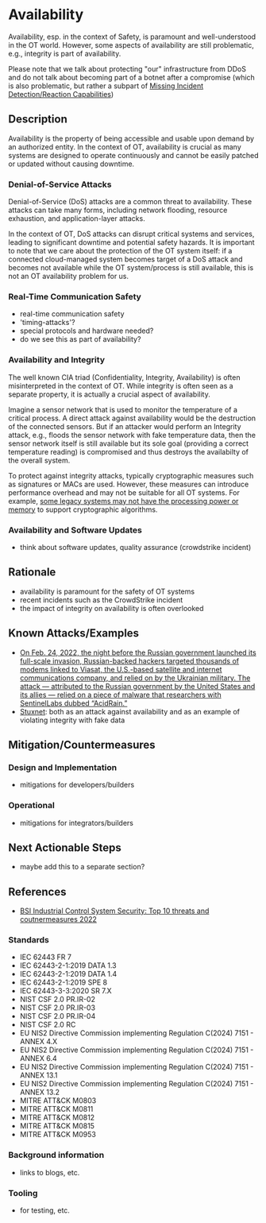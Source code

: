 # Availability

Availability, esp. in the context of Safety, is paramount and well-understood in the OT world. However, some aspects of availability are still problematic, e.g., integrity is part of availability.

Please note that we talk about protecting "our" infrastructure from DDoS and do not talk about becoming part of a botnet after a compromise (which is also problematic, but rather a subpart of [Missing Incident Detection/Reaction Capabilities](./missing-incident-detection-reaction-capabilities.md))

## Description

Availability is the property of being accessible and usable upon demand by an authorized entity. In the context of OT, availability is crucial as many systems are designed to operate continuously and cannot be easily patched or updated without causing downtime.

### Denial-of-Service Attacks

Denial-of-Service (DoS) attacks are a common threat to availability. These attacks can take many forms, including network flooding, resource exhaustion, and application-layer attacks.

In the context of OT, DoS attacks can disrupt critical systems and services, leading to significant downtime and potential safety hazards. It is important to note that we care about the protection of the OT system itself: if a connected cloud-managed system
becomes target of a DoS attack and becomes not available while the OT system/process is still available, this is not an OT availability problem for us.

### Real-Time Communication Safety

- real-time communication safety
- 'timing-attacks'?
- special protocols and hardware needed?
- do we see this as part of availability?

### Availability and Integrity

The well known CIA triad (Confidentiality, Integrity, Availability) is often misinterpreted in the context of OT. While integrity is often seen as a separate property, it is actually a crucial aspect of availability.

Imagine a sensor network that is used to monitor the temperature of a critical process. A direct attack against availability would be the destruction of the connected sensors. But if an attacker would perform an Integrity attack, e.g., floods the sensor network with fake temperature data, then the sensor network itself is still available but its sole goal (providing a correct temperature reading) is compromised and thus destroys the availabilty of the overall system.

To protect against integrity attacks, typically cryptographic measures such as signatures or MACs are used. However, these measures can introduce performance overhead and may not be suitable for all OT systems. For example, [some legacy systems may not have the processing power or memory](./components-with-insufficient-security-capabilities.md) to support cryptographic algorithms.

### Availability and Software Updates

- think about software updates, quality assurance (crowdstrike incident)

## Rationale

- availability is paramount for the safety of OT systems
- recent incidents such as the CrowdStrike incident
- the impact of integrity on availability is often overlooked

## Known Attacks/Examples

- [On Feb. 24, 2022, the night before the Russian government launched its full-scale invasion, Russian-backed hackers targeted thousands of modems linked to Viasat, the U.S.-based satellite and internet communications company, and relied on by the Ukrainian military. The attack — attributed to the Russian government by the United States and its allies — relied on a piece of malware that researchers with SentinelLabs dubbed “AcidRain.”](https://cyberscoop.com/viasat-malware-wiper-acidrain/)
- [Stuxnet](https://en.wikipedia.org/wiki/Stuxnet): both as an attack against availability and as an example of violating integrity with fake data

## Mitigation/Countermeasures

### Design and Implementation

- mitigations for developers/builders

### Operational

- mitigations for integrators/builders

## Next Actionable Steps

- maybe add this to a separate section?

## References

- [BSI Industrial Control System Security: Top 10 threats and coutnermeasures 2022](https://www.allianz-fuer-cybersicherheit.de/SharedDocs/Downloads/Webs/ACS/DE/BSI-CS/BSI-CS_005E.pdf?__blob=publicationFile&v=6)

### Standards

- IEC 62443 FR 7
- IEC 62443-2-1:2019 DATA 1.3
- IEC 62443-2-1:2019 DATA 1.4
- IEC 62443-2-1:2019 SPE 8
- IEC 62443-3-3:2020 SR 7.X
- NIST CSF 2.0 PR.IR-02
- NIST CSF 2.0 PR.IR-03
- NIST CSF 2.0 PR.IR-04
- NIST CSF 2.0 RC
- EU NIS2 Directive Commission implementing Regulation C(2024) 7151 - ANNEX 4.X
- EU NIS2 Directive Commission implementing Regulation C(2024) 7151 - ANNEX 6.4
- EU NIS2 Directive Commission implementing Regulation C(2024) 7151 - ANNEX 13.1
- EU NIS2 Directive Commission implementing Regulation C(2024) 7151 - ANNEX 13.2
- MITRE ATT&CK M0803
- MITRE ATT&CK M0811
- MITRE ATT&CK M0812
- MITRE ATT&CK M0815
- MITRE ATT&CK M0953

### Background information

- links to blogs, etc.

### Tooling

- for testing, etc.
